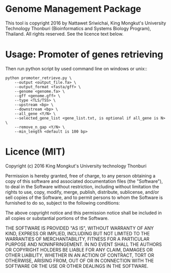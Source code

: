 # Genome Management Package
This tool is copyright 2016 by Nattawet Sriwichai, 
King Mongkut's University Technology Thonburi (Bioinformatics and Systems Biology Program), Thailand. 
All rights reserved. See the licence text below.

# Usage: Promoter of genes retrieving
Then run python script by used command line on windows or unix::

    python promoter_retrieve.py \
		--output <output_file.fa> \
		--output_format <fasta/gff> \
		--genome <genome.fa> \
		--gff <genome.gff> \
		--type <TLS/TSS> \
		--upstream <bp> \
		--downstream <bp> \
		--all_gene <Y/N> \
		--selected_gene_list <gene_list.txt, is optional if all_gene is N> \
		--remove_n_gap <Y/N> \
		--min_length <default is 100 bp>

# Licence (MIT)
Copyright (c) 2016 King Mongkut's University technology Thonburi

Permission is hereby granted, free of charge, to any person obtaining a copy
of this software and associated documentation files (the "Software"), to deal
in the Software without restriction, including without limitation the rights
to use, copy, modify, merge, publish, distribute, sublicense, and/or sell
copies of the Software, and to permit persons to whom the Software is
furnished to do so, subject to the following conditions:

The above copyright notice and this permission notice shall be included in
all copies or substantial portions of the Software.

THE SOFTWARE IS PROVIDED "AS IS", WITHOUT WARRANTY OF ANY KIND, EXPRESS OR
IMPLIED, INCLUDING BUT NOT LIMITED TO THE WARRANTIES OF MERCHANTABILITY,
FITNESS FOR A PARTICULAR PURPOSE AND NONINFRINGEMENT. IN NO EVENT SHALL THE
AUTHORS OR COPYRIGHT HOLDERS BE LIABLE FOR ANY CLAIM, DAMAGES OR OTHER
LIABILITY, WHETHER IN AN ACTION OF CONTRACT, TORT OR OTHERWISE, ARISING FROM,
OUT OF OR IN CONNECTION WITH THE SOFTWARE OR THE USE OR OTHER DEALINGS IN
THE SOFTWARE. 
